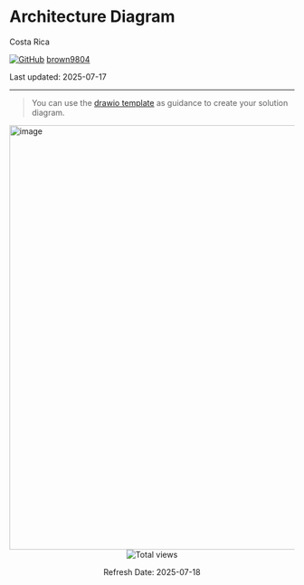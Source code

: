# Architecture Diagram

Costa Rica

[![GitHub](https://img.shields.io/badge/--181717?logo=github&logoColor=ffffff)](https://github.com/)
[brown9804](https://github.com/brown9804)

Last updated: 2025-07-17

------------------------------------------

> You can use the [drawio template](https://github.com/brown9804/MicrosoftCloudEssentialsHub/tree/main/0_Azure/3_AzureAI/9_AzureOpenAI/demos/6_PrivateBot/docs/privateAzureOpenAIBot.drawio) as guidance to create your solution diagram.

<img width="750" alt="image" src="https://github.com/user-attachments/assets/5d7c1976-23ed-4735-bd50-a9f973fa4078">

<!-- START BADGE -->
<div align="center">
  <img src="https://img.shields.io/badge/Total%20views-393-limegreen" alt="Total views">
  <p>Refresh Date: 2025-07-18</p>
</div>
<!-- END BADGE -->

